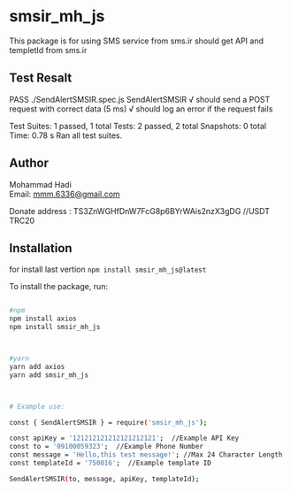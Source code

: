 # smsir_mh_js

This package is for using SMS service from sms.ir
should get API and templetId from sms.ir

## Test Resalt

PASS  ./SendAlertSMSIR.spec.js
  SendAlertSMSIR
    √ should send a POST request with correct data (5 ms)
    √ should log an error if the request fails

Test Suites: 1 passed, 1 total
Tests:       2 passed, 2 total
Snapshots:   0 total
Time:        0.78 s
Ran all test suites.  


## Author
Mohammad Hadi  
Email: mmm.6336@gmail.com

Donate address : TS3ZnWGHfDnW7FcG8p6BYrWAis2nzX3gDG  //USDT TRC20

## Installation
for install last vertion 
`npm install smsir_mh_js@latest`

To install the package, run:
```bash

#npm
npm install axios
npm install smsir_mh_js



#yarn
yarn add axios
yarn add smsir_mh_js



# Example use:

const { SendAlertSMSIR } = require('smsir_mh_js');

const apiKey = '121212121212121212121';  //Example API Key 
const to = '09100059323';  //Example Phone Number
const message = 'Hello,this test message!'; //Max 24 Character Length
const templateId = '750016';  //Example template ID 

SendAlertSMSIR(to, message, apiKey, templateId);


